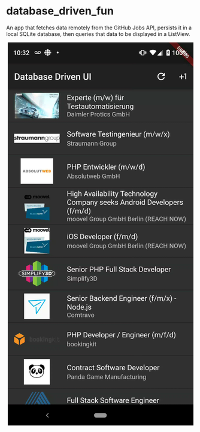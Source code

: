 # database_driven_fun

An app that fetches data remotely from the GitHub Jobs API, persists it in a local SQLite database, then queries that
data to be displayed in a ListView.

<div align="center">
   <img src="https://github.com/nihk/database-driven-ui/blob/master/lib/screenshots/screnshot.png">
</div>
